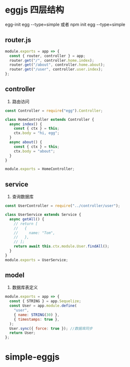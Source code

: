 # eggjs 四层结构

egg-init egg --type=simple 或者
npm init egg --type=simple

## router.js

```javascript
module.exports = app => {
  const { router, controller } = app;
  router.get("/", controller.home.index);
  router.get("/about", controller.home.about);
  router.get("/user", controller.user.index);
};
```

## controller

1. 路由访问

```javascript
const Controller = require("egg").Controller;

class HomeController extends Controller {
  async index() {
    const { ctx } = this;
    ctx.body = "hi, egg";
  }
  async about() {
    const { ctx } = this;
    ctx.body = "about";
  }
}

module.exports = HomeController;
```

## service

1. 查询数据库

```javascript
const UserController = require("../controller/user");

class UserService extends Service {
  async getAll() {
    // return [
    //   {
    //     name: "Tom",
    //   },
    // ];
    return await this.ctx.module.User.findAll();
  }
}
module.exports = UserService;
```

## model

1. 数据库表定义

```javascript
module.exports = app => {
  const { STRING } = app.Sequelize;
  const User = app.module.define(
    "user",
    { name: STRING(30) },
    { timestamps: true },
  );
  User.sync({ force: true }); //数据库同步
  return User;
};
```

# simple-eggjs
